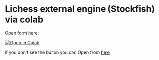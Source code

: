 # Lichess external engine (Stockfish) via colab

Open form here:

[![Open In Colab](https://colab.research.google.com/assets/colab-badge.svg)](https://colab.research.google.com/github/jpgodfan/cloud-Lichess-external-engine/blob/main/notebook.ipynb)

if you don't see the button you can Open from [here](https://colab.research.google.com/github/jpgodfan/cloud-Lichess-external-engine/blob/main/notebook.ipynb)
